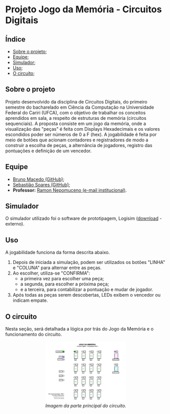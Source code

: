 # Projeto Jogo da Memória - Circuitos Digitais

## Índice
- [Sobre o projeto](#sobre-o-projeto);
- [Equipe](#equipe);
- [Simulador](#simulador);
- [Uso](#uso);
- [O circuito](#o-circuito);

## Sobre o projeto
Projeto desenvolvido da disciplina de Circuitos Digitais, do primeiro semestre do bacharelado em Ciência da Computação na Universidade Federal do Cariri (UFCA), com o objetivo de trabalhar os conceitos aprendidos em sala, a respeito de estruturas de memória (circuitos sequenciais).
A proposta consiste em um jogo da memória, onde a visualização das "peças" é feita com Displays Hexadecimais e os valores escondidos poder ser números de 0 a F (hex). A jogabilidade é feita por meio de botões que acionam contadores e registradores de modo a construir a escolha de peças, a alternância de jogadores, registro das pontuações e definição de um vencedor.

## Equipe
- [Bruno Macedo (GitHub)](https://github.com/brunom-dev);
- [Sebastião Soares (GitHub)](https://github.com/sebastiaosoares);
- **Professor:** [Ramon Nepomuceno (e-mail institucional)](mailto:ramon.nepomuceno@ufca.edu.br).

## Simulador
O simulador utilizado foi o software de prototipagem, Logisim ([download](https://sourceforge.net/projects/circuit/) - externo).

## Uso
A jogabilidade funciona da forma descrita abaixo.
1. Depois de iniciada a simulação, podem ser utilizados os botões "LINHA" e "COLUNA" para alternar entre as peças.
2. Ao escolher, utiliza-se "CONFIRMA":
   - a primeira vez para escolher uma peça;
   - a segunda, para escolher a próxima peça;
   - e a terceira, para contabilizar a pontuação e mudar de jogador.
3. Após todas as peças serem descobertas, LEDs exibem o vencedor ou indicam empate.

## O circuito
Nesta seção, será detalhada a lógica por trás do Jogo da Memória e o funcionamento do circuito.

<div align="center">
  <img width="50%" src="docs/principal.png"><br>
  <i>Imagem da parte principal do circuito.</i>
</div>
